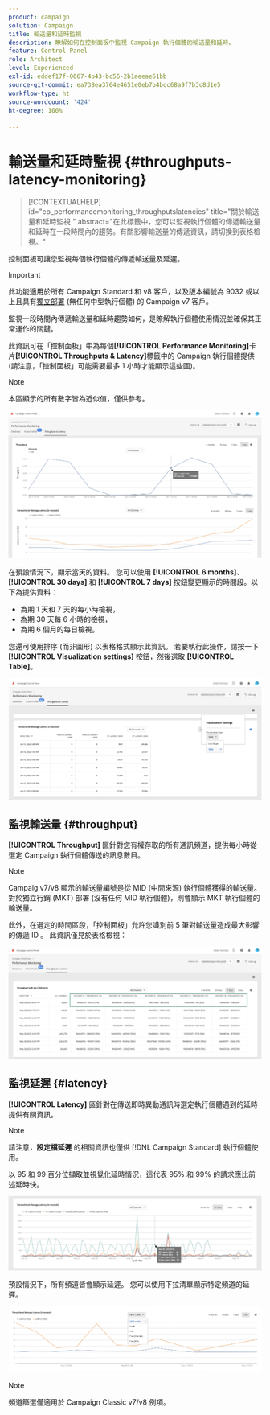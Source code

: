 ```yaml
---
product: campaign
solution: Campaign
title: 輸送量和延時監視
description: 瞭解如何在控制面板中監視 Campaign 執行個體的輸送量和延時。
feature: Control Panel
role: Architect
level: Experienced
exl-id: eddef17f-0667-4b43-bc56-2b1aeeae61bb
source-git-commit: ea738ea3764e4651e0eb7b4bcc68a9f7b3c8d1e5
workflow-type: ht
source-wordcount: '424'
ht-degree: 100%

---
```


# 輸送量和延時監視 {#throughputs-latency-monitoring}

>[!CONTEXTUALHELP]
>id="cp_performancemonitoring_throughputslatencies"
>title="關於輸送量和延時監視 "
>abstract="在此標籤中，您可以監視執行個體的傳遞輸送量和延時在一段時間內的趨勢。有關影響輸送量的傳遞資訊，請切換到表格檢視。"

控制面板可讓您監視每個執行個體的傳遞輸送量及延遲。

>[!IMPORTANT]
>
>此功能適用於所有 Campaign Standard 和 v8 客戶，以及版本編號為 9032 或以上且具有[獨立部署](https://experienceleague.adobe.com/docs/campaign-classic/using/installing-campaign-classic/deployment-types-/standalone-deployment.html?lang=zh-Hant) (無任何中型執行個體) 的 Campaign v7 客戶。

監視一段時間內傳遞輸送量和延時趨勢如何，是瞭解執行個體使用情況並確保其正常運作的關鍵。

此資訊可在「控制面板」中為每個&#x200B;**[!UICONTROL Performance Monitoring]**&#x200B;卡片&#x200B;**[!UICONTROL Throughputs & Latency]**&#x200B;標籤中的 Campaign 執行個體提供 (請注意，「控制面板」可能需要最多 1 小時才能顯示這些圖)。

>[!NOTE]
>
>本區顯示的所有數字皆為近似值，僅供參考。

![](assets/throughput-latencies-overview.png)

在預設情況下，顯示當天的資料。 您可以使用 **[!UICONTROL 6 months]**、**[!UICONTROL 30 days]** 和 **[!UICONTROL 7 days]** 按鈕變更顯示的時間段。以下為提供資料：
* 為期 1 天和 7 天的每小時檢視，
* 為期 30 天每 6 小時的檢視，
* 為期 6 個月的每日檢視。

您還可使用排序 (而非圖形) 以表格格式顯示此資訊。 若要執行此操作，請按一下 **[!UICONTROL Visualization settings]** 按鈕，然後選取 **[!UICONTROL Table]**。

![](assets/throughput-latencies-table.png)

## 監視輸送量 {#throughput}

**[!UICONTROL Throughput]** 區針對您有權存取的所有通訊頻道，提供每小時從選定 Campaign 執行個體傳送的訊息數目。

>[!NOTE]
>
>Campaig v7/v8 顯示的輸送量編號是從 MID (中間來源) 執行個體獲得的輸送量。對於獨立行銷 (MKT) 部署 (沒有任何 MID 執行個體)，則會顯示 MKT 執行個體的輸送量。

此外，在選定的時間區段，「控制面板」允許您識別前 5 筆對輸送量造成最大影響的傳遞 ID 。 此資訊僅見於表格檢視：

![](assets/throughput-latencies-top5.png)

## 監視延遲 {#latency}

**[!UICONTROL Latency]** 區針對在傳送即時異動通訊時選定執行個體遇到的延時提供有關資訊。 

>[!NOTE]
>
>請注意，**設定檔延遲** 的相關資訊也僅供 [!DNL Campaign Standard] 執行個體使用。

以 95 和 99 百分位擷取並視覺化延時情況，這代表 95% 和 99% 的請求應比前述延時快。

![](assets/throughput-latencies-latency.png)

預設情況下，所有頻道皆會顯示延遲。 您可以使用下拉清單顯示特定頻道的延遲。

![](assets/throughput-latencies-filter.png)

>[!NOTE]
>
>頻道篩選僅適用於 Campaign Classic v7/v8 例項。
